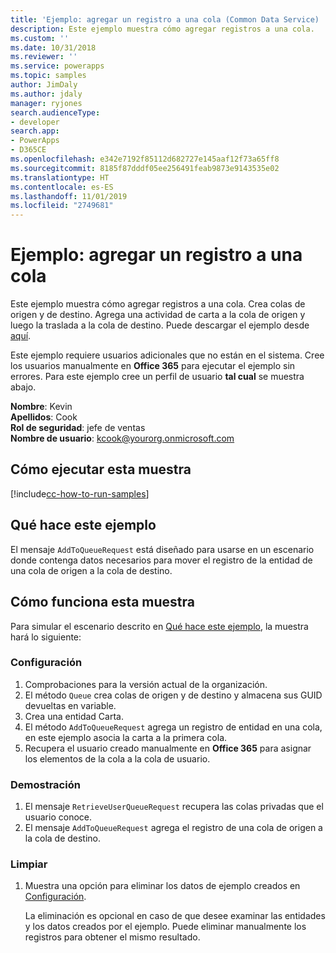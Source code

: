 ```yaml
---
title: 'Ejemplo: agregar un registro a una cola (Common Data Service) | Microsoft Docs'
description: Este ejemplo muestra cómo agregar registros a una cola.
ms.custom: ''
ms.date: 10/31/2018
ms.reviewer: ''
ms.service: powerapps
ms.topic: samples
author: JimDaly
ms.author: jdaly
manager: ryjones
search.audienceType:
- developer
search.app:
- PowerApps
- D365CE
ms.openlocfilehash: e342e7192f85112d682727e145aaf12f73a65ff8
ms.sourcegitcommit: 8185f87dddf05ee256491feab9873e9143535e02
ms.translationtype: HT
ms.contentlocale: es-ES
ms.lasthandoff: 11/01/2019
ms.locfileid: "2749681"
---
```

# <a name="sample-add-a-record-to-a-queue"></a>Ejemplo: agregar un registro a una cola

Este ejemplo muestra cómo agregar registros a una cola. Crea colas de origen y de destino. Agrega una actividad de carta a la cola de origen y luego la traslada a la cola de destino. Puede descargar el ejemplo desde [aquí](https://github.com/Microsoft/PowerApps-Samples/tree/master/cds/orgsvc/C%23/RecordToQueue).

Este ejemplo requiere usuarios adicionales que no están en el sistema. Cree los usuarios manualmente en **Office 365** para ejecutar el ejemplo sin errores. Para este ejemplo cree un perfil de usuario **tal cual** se muestra abajo. 

**Nombre**: Kevin<br/>
**Apellidos**: Cook<br/>
**Rol de seguridad**: jefe de ventas<br/>
**Nombre de usuario**: kcook@yourorg.onmicrosoft.com<br/>

## <a name="how-to-run-this-sample"></a>Cómo ejecutar esta muestra

[!include[cc-how-to-run-samples](../../includes/cc-how-to-run-samples.md)]

## <a name="what-this-sample-does"></a>Qué hace este ejemplo

El mensaje `AddToQueueRequest` está diseñado para usarse en un escenario donde contenga datos necesarios para mover el registro de la entidad de una cola de origen a la cola de destino.

## <a name="how-this-sample-works"></a>Cómo funciona esta muestra

Para simular el escenario descrito en [Qué hace este ejemplo](#what-this-sample-does), la muestra hará lo siguiente:

### <a name="setup"></a>Configuración

1. Comprobaciones para la versión actual de la organización.
2. El método `Queue` crea colas de origen y de destino y almacena sus GUID devueltas en variable.
3. Crea una entidad Carta.
4. El método `AddToQueueRequest` agrega un registro de entidad en una cola, en este ejemplo asocia la carta a la primera cola.
5. Recupera el usuario creado manualmente en **Office 365** para asignar los elementos de la cola a la cola de usuario.

### <a name="demonstrate"></a>Demostración

1. El mensaje `RetrieveUserQueueRequest` recupera las colas privadas que el usuario conoce.
2. El mensaje `AddToQueueRequest` agrega el registro de una cola de origen a la cola de destino.

### <a name="clean-up"></a>Limpiar

1. Muestra una opción para eliminar los datos de ejemplo creados en [Configuración](#setup).

    La eliminación es opcional en caso de que desee examinar las entidades y los datos creados por el ejemplo. Puede eliminar manualmente los registros para obtener el mismo resultado.

